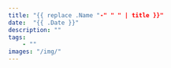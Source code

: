 ```yaml
---
title: "{{ replace .Name "-" " " | title }}"
date:  "{{ .Date }}"
description: ""
tags:
    - ""
images: "/img/"
---
```


